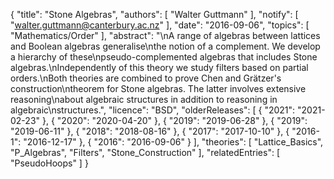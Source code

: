 {
    "title": "Stone Algebras",
    "authors": [
        "Walter Guttmann"
    ],
    "notify": [
        "walter.guttmann@canterbury.ac.nz"
    ],
    "date": "2016-09-06",
    "topics": [
        "Mathematics/Order"
    ],
    "abstract": "\nA range of algebras between lattices and Boolean algebras generalise\nthe notion of a complement. We develop a hierarchy of these\npseudo-complemented algebras that includes Stone algebras.\nIndependently of this theory we study filters based on partial orders.\nBoth theories are combined to prove Chen and Grätzer's construction\ntheorem for Stone algebras. The latter involves extensive reasoning\nabout algebraic structures in addition to reasoning in algebraic\nstructures.",
    "licence": "BSD",
    "olderReleases": [
        {
            "2021": "2021-02-23"
        },
        {
            "2020": "2020-04-20"
        },
        {
            "2019": "2019-06-28"
        },
        {
            "2019": "2019-06-11"
        },
        {
            "2018": "2018-08-16"
        },
        {
            "2017": "2017-10-10"
        },
        {
            "2016-1": "2016-12-17"
        },
        {
            "2016": "2016-09-06"
        }
    ],
    "theories": [
        "Lattice_Basics",
        "P_Algebras",
        "Filters",
        "Stone_Construction"
    ],
    "relatedEntries": [
        "PseudoHoops"
    ]
}